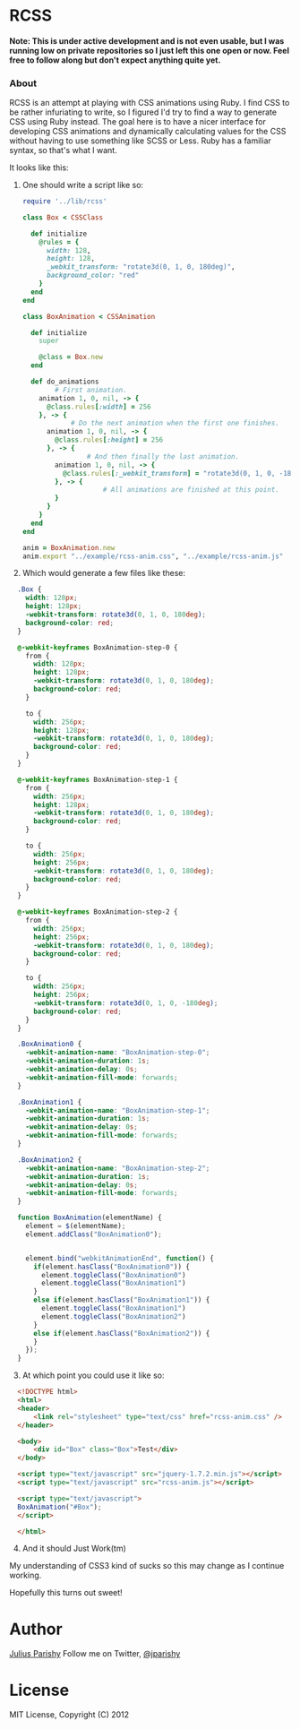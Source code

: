 # RCSS

#### **Note: This is under active development and is not even usable, but I was running low on private repositories so I just left this one open or now. Feel free to follow along but don't expect anything quite yet.**

### About
RCSS is an attempt at playing with CSS animations using Ruby. I find CSS to be rather infuriating to write, so I figured I'd try to find a way to generate CSS using Ruby instead. The goal here is to have a nicer interface for developing CSS animations and dynamically calculating values for the CSS without having to use something like SCSS or Less. Ruby has a familiar syntax, so that's what I want.

It looks like this:

1. One should write a script like so:
	```ruby
	require '../lib/rcss'

	class Box < CSSClass

	  def initialize
	    @rules = {
	      width: 128,
	      height: 128,
	      _webkit_transform: "rotate3d(0, 1, 0, 180deg)",
	      background_color: "red"
	    }
	  end
	end

	class BoxAnimation < CSSAnimation

	  def initialize
	    super

	    @class = Box.new
	  end

	  def do_animations
			# First animation.
	    animation 1, 0, nil, -> {
	      @class.rules[:width] = 256
	    }, -> { 
				# Do the next animation when the first one finishes.
	      animation 1, 0, nil, -> {
	        @class.rules[:height] = 256
	      }, -> {
					# And then finally the last animation.
	        animation 1, 0, nil, -> {
	          @class.rules[:_webkit_transform] = "rotate3d(0, 1, 0, -180deg)"
	        }, -> {
						# All animations are finished at this point.
	        }
	      }
	    }
	  end
	end

	anim = BoxAnimation.new
	anim.export "../example/rcss-anim.css", "../example/rcss-anim.js"
	```
2. Which would generate a few files like these:
  ```css
	.Box {
	  width: 128px;
	  height: 128px;
	  -webkit-transform: rotate3d(0, 1, 0, 180deg);
	  background-color: red;
	}

	@-webkit-keyframes BoxAnimation-step-0 {
	  from {
	    width: 128px;
	    height: 128px;
	    -webkit-transform: rotate3d(0, 1, 0, 180deg);
	    background-color: red;
	  }

	  to {
	    width: 256px;
	    height: 128px;
	    -webkit-transform: rotate3d(0, 1, 0, 180deg);
	    background-color: red;
	  }
	}

	@-webkit-keyframes BoxAnimation-step-1 {
	  from {
	    width: 256px;
	    height: 128px;
	    -webkit-transform: rotate3d(0, 1, 0, 180deg);
	    background-color: red;
	  }

	  to {
	    width: 256px;
	    height: 256px;
	    -webkit-transform: rotate3d(0, 1, 0, 180deg);
	    background-color: red;
	  }
	}

	@-webkit-keyframes BoxAnimation-step-2 {
	  from {
	    width: 256px;
	    height: 256px;
	    -webkit-transform: rotate3d(0, 1, 0, 180deg);
	    background-color: red;
	  }

	  to {
	    width: 256px;
	    height: 256px;
	    -webkit-transform: rotate3d(0, 1, 0, -180deg);
	    background-color: red;
	  }
	}

	.BoxAnimation0 {
	  -webkit-animation-name: "BoxAnimation-step-0";
	  -webkit-animation-duration: 1s;
	  -webkit-animation-delay: 0s;
	  -webkit-animation-fill-mode: forwards;
	}

	.BoxAnimation1 {
	  -webkit-animation-name: "BoxAnimation-step-1";
	  -webkit-animation-duration: 1s;
	  -webkit-animation-delay: 0s;
	  -webkit-animation-fill-mode: forwards;
	}

	.BoxAnimation2 {
	  -webkit-animation-name: "BoxAnimation-step-2";
	  -webkit-animation-duration: 1s;
	  -webkit-animation-delay: 0s;
	  -webkit-animation-fill-mode: forwards;
	}
  ```
  ```javascript
	function BoxAnimation(elementName) {
	  element = $(elementName);
	  element.addClass("BoxAnimation0");


	  element.bind("webkitAnimationEnd", function() {
	    if(element.hasClass("BoxAnimation0")) {
	      element.toggleClass("BoxAnimation0")
	      element.toggleClass("BoxAnimation1")
	    }
	    else if(element.hasClass("BoxAnimation1")) {
	      element.toggleClass("BoxAnimation1")
	      element.toggleClass("BoxAnimation2")
	    }
	    else if(element.hasClass("BoxAnimation2")) {
	    }
	  });
	}
  ```
3. At which point you could use it like so:
  ```html
	<!DOCTYPE html>
	<html>
	<header>
		<link rel="stylesheet" type="text/css" href="rcss-anim.css" />
	</header>

	<body>
		<div id="Box" class="Box">Test</div>
	</body>

	<script type="text/javascript" src="jquery-1.7.2.min.js"></script>
	<script type="text/javascript" src="rcss-anim.js"></script>

	<script type="text/javascript">
	BoxAnimation("#Box");
	</script>

	</html>
  ```
4. And it should Just Work(tm)

My understanding of CSS3 kind of sucks so this may change as I continue working.

Hopefully this turns out sweet!

# Author
[Julius Parishy](http://juliusparishy.com/)
Follow me on Twitter, [@jparishy](https://twitter.com/jparishy)

# License
MIT License, Copyright (C) 2012
